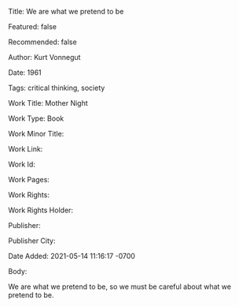 Title: We are what we pretend to be

Featured: false

Recommended: false

Author: Kurt Vonnegut

Date: 1961

Tags: critical thinking, society

Work Title: Mother Night

Work Type: Book

Work Minor Title:  

Work Link: 

Work Id:  

Work Pages:  

Work Rights:  

Work Rights Holder:  

Publisher:  

Publisher City:  

Date Added: 2021-05-14 11:16:17 -0700

Body:

We are what we pretend to be, so we must be careful about what we pretend to be.


